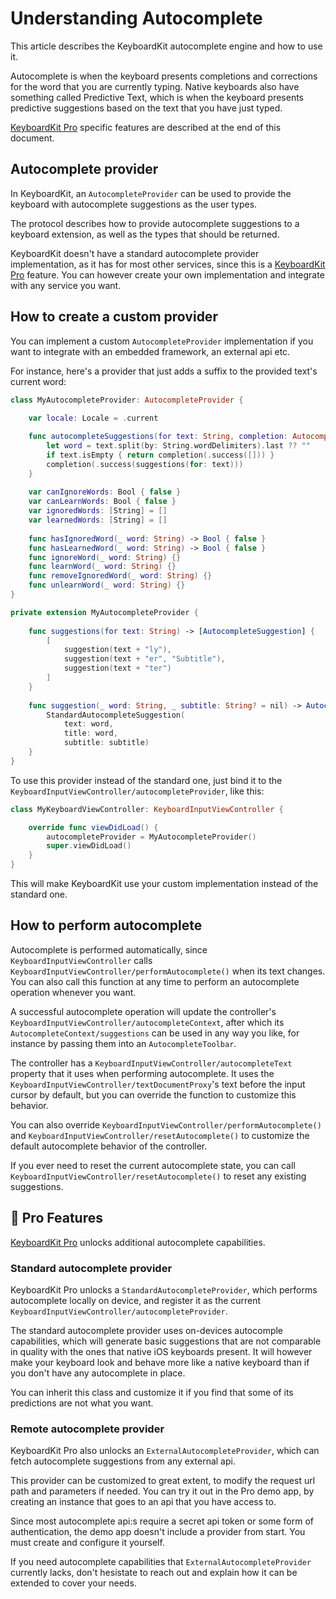 # Understanding Autocomplete

This article describes the KeyboardKit autocomplete engine and how to use it.

Autocomplete is when the keyboard presents completions and corrections for the word that you are currently typing. Native keyboards also have something called Predictive Text, which is when the keyboard presents predictive suggestions based on the text that you have just typed.

[KeyboardKit Pro][Pro] specific features are described at the end of this document.


## Autocomplete provider

In KeyboardKit, an ``AutocompleteProvider`` can be used to provide the keyboard with autocomplete suggestions as the user types.

The protocol describes how to provide autocomplete suggestions to a keyboard extension, as well as the types that should be returned.

KeyboardKit doesn't have a standard autocomplete provider implementation, as it has for most other services, since this is a [KeyboardKit Pro][Pro] feature. You can however create your own implementation and integrate with any service you want.



## How to create a custom provider

You can implement a custom ``AutocompleteProvider`` implementation if you want to integrate with an embedded framework, an external api etc.

For instance, here's a provider that just adds a suffix to the provided text's current word:


```swift
class MyAutocompleteProvider: AutocompleteProvider {
    
    var locale: Locale = .current

    func autocompleteSuggestions(for text: String, completion: AutocompleteCompletion) {
        let word = text.split(by: String.wordDelimiters).last ?? ""
        if text.isEmpty { return completion(.success([])) }
        completion(.success(suggestions(for: text)))
    }
    
    var canIgnoreWords: Bool { false }
    var canLearnWords: Bool { false }
    var ignoredWords: [String] = []
    var learnedWords: [String] = []
    
    func hasIgnoredWord(_ word: String) -> Bool { false }
    func hasLearnedWord(_ word: String) -> Bool { false }
    func ignoreWord(_ word: String) {}
    func learnWord(_ word: String) {}
    func removeIgnoredWord(_ word: String) {}
    func unlearnWord(_ word: String) {}
}

private extension MyAutocompleteProvider {
    
    func suggestions(for text: String) -> [AutocompleteSuggestion] {
        [
            suggestion(text + "ly"),
            suggestion(text + "er", "Subtitle"),
            suggestion(text + "ter")
        ]
    }
    
    func suggestion(_ word: String, _ subtitle: String? = nil) -> AutocompleteSuggestion {
        StandardAutocompleteSuggestion(
            text: word, 
            title: word, 
            subtitle: subtitle)
    }
}
```

To use this provider instead of the standard one, just bind it to the ``KeyboardInputViewController/autocompleteProvider``, like this:

```swift
class MyKeyboardViewController: KeyboardInputViewController {

    override func viewDidLoad() {
        autocompleteProvider = MyAutocompleteProvider()
        super.viewDidLoad()
    }
}
```

This will make KeyboardKit use your custom implementation instead of the standard one.



## How to perform autocomplete

Autocomplete is performed automatically, since ``KeyboardInputViewController`` calls ``KeyboardInputViewController/performAutocomplete()`` when its text changes. You can also call this function at any time to perform an autocomplete operation whenever you want. 

A successful autocomplete operation will update the controller's ``KeyboardInputViewController/autocompleteContext``, after which its ``AutocompleteContext/suggestions`` can be used in any way you like, for instance by passing them into an ``AutocompleteToolbar``.

The controller has a ``KeyboardInputViewController/autocompleteText`` property that it uses when performing autocomplete. It uses the ``KeyboardInputViewController/textDocumentProxy``'s text before the input cursor by default, but you can override the function to customize this behavior. 

You can also override ``KeyboardInputViewController/performAutocomplete()`` and ``KeyboardInputViewController/resetAutocomplete()`` to customize the default autocomplete behavior of the controller. 

If you ever need to reset the current autocomplete state, you can call ``KeyboardInputViewController/resetAutocomplete()`` to reset any existing suggestions.



## 👑 Pro Features

[KeyboardKit Pro][Pro] unlocks additional autocomplete capabilities.


### Standard autocomplete provider

KeyboardKit Pro unlocks a ``StandardAutocompleteProvider``, which performs autocomplete locally on device, and register it as the current ``KeyboardInputViewController/autocompleteProvider``.

The standard autocomplete provider uses on-devices autocomple capabilities, which will generate basic suggestions that are not comparable in quality with the ones that native iOS keyboards present. It will however make your keyboard look and behave more like a native keyboard than if you don't have any autocomplete in place. 

You can inherit this class and customize it if you find that some of its predictions are not what you want.


### Remote autocomplete provider

KeyboardKit Pro also unlocks an ``ExternalAutocompleteProvider``, which can fetch autocomplete suggestions from any external api.

This provider can be customized to great extent, to modify the request url path and parameters if needed. You can try it out in the Pro demo app, by creating an instance that goes to an api that you have access to. 

Since most autocomplete api:s require a secret api token or some form of authentication, the demo app doesn't include a provider from start. You must create and configure it yourself.

If you need autocomplete capabilities that ``ExternalAutocompleteProvider`` currently lacks, don't hesistate to reach out and explain how it can be extended to cover your needs. 



[Pro]: https://github.com/KeyboardKit/KeyboardKitPro
